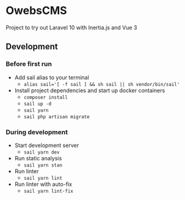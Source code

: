 # OwebsCMS
Project to try out Laravel 10 with Inertia.js and Vue 3
## Development
### Before first run
* Add sail alias to your terminal
  * ``alias sail='[ -f sail ] && sh sail || sh vendor/bin/sail'``
* Install project dependencies and start up docker containers
  * ``composer install``
  * ``sail up -d``
  * ``sail yarn``
  * ``sail php artisan migrate``
### During development
* Start development server
  * ``sail yarn dev``
* Run static analysis
  * ``sail yarn stan``
* Run linter
    * ``sail yarn lint``
* Run linter with auto-fix
    * ``sail yarn lint-fix``
